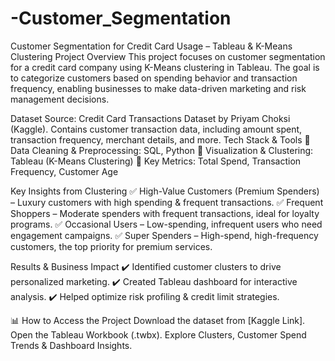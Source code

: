 # -Customer_Segmentation
Customer Segmentation for Credit Card Usage – Tableau &amp; K-Means Clustering
Project Overview
This project focuses on customer segmentation for a credit card company using K-Means clustering in Tableau. The goal is to categorize customers based on spending behavior and transaction frequency, enabling businesses to make data-driven marketing and risk management decisions.

Dataset
Source: Credit Card Transactions Dataset by Priyam Choksi (Kaggle).
Contains customer transaction data, including amount spent, transaction frequency, merchant details, and more.
Tech Stack & Tools
🔹 Data Cleaning & Preprocessing: SQL, Python
🔹 Visualization & Clustering: Tableau (K-Means Clustering)
🔹 Key Metrics: Total Spend, Transaction Frequency, Customer Age

Key Insights from Clustering
✅ High-Value Customers (Premium Spenders) – Luxury customers with high spending & frequent transactions.
✅ Frequent Shoppers – Moderate spenders with frequent transactions, ideal for loyalty programs.
✅ Occasional Users – Low-spending, infrequent users who need engagement campaigns.
✅ Super Spenders – High-spend, high-frequency customers, the top priority for premium services.

Results & Business Impact
✔️ Identified customer clusters to drive personalized marketing.
✔️ Created Tableau dashboard for interactive analysis.
✔️ Helped optimize risk profiling & credit limit strategies.

📊 How to Access the Project
Download the dataset from [Kaggle Link].
Open the Tableau Workbook (.twbx).
Explore Clusters, Customer Spend Trends & Dashboard Insights.
